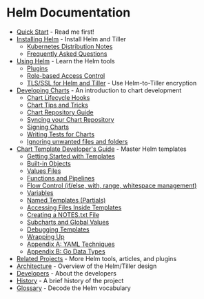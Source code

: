 # Helm Documentation

- [Quick Start](quickstart.md) - Read me first!
- [Installing Helm](install.md) - Install Helm and Tiller
  - [Kubernetes Distribution Notes](kubernetes_distros.md)
  - [Frequently Asked Questions](install_faq.md)
- [Using Helm](using_helm.md) - Learn the Helm tools
  - [Plugins](plugins.md)
  - [Role-based Access Control](rbac.md)
  - [TLS/SSL for Helm and Tiller](tiller_ssl.md) - Use Helm-to-Tiller encryption
- [Developing Charts](charts.md) - An introduction to chart development
	- [Chart Lifecycle Hooks](charts_hooks.md)
	- [Chart Tips and Tricks](charts_tips_and_tricks.md)
	- [Chart Repository Guide](chart_repository.md)
	- [Syncing your Chart Repository](chart_repository_sync_example.md)
	- [Signing Charts](provenance.md)
	- [Writing Tests for Charts](chart_tests.md)
	- [Ignoring unwanted files and folders](helm_ignore_file.md)
- [Chart Template Developer's Guide](chart_template_guide/index.md) - Master Helm templates
  - [Getting Started with Templates](chart_template_guide/getting_started.md)
  - [Built-in Objects](chart_template_guide/builtin_objects.md)
  - [Values Files](chart_template_guide/values_files.md)
  - [Functions and Pipelines](chart_template_guide/functions_and_pipelines.md)
  - [Flow Control (if/else, with, range, whitespace management)](chart_template_guide/control_structures.md)
  - [Variables](chart_template_guide/variables.md)
  - [Named Templates (Partials)](chart_template_guide/named_templates.md)
  - [Accessing Files Inside Templates](chart_template_guide/accessing_files.md)
  - [Creating a NOTES.txt File](chart_template_guide/notes_files.md)
  - [Subcharts and Global Values](chart_template_guide/subcharts_and_globals.md)
  - [Debugging Templates](chart_template_guide/debugging.md)
  - [Wrapping Up](chart_template_guide/wrapping_up.md)
  - [Appendix A: YAML Techniques](chart_template_guide/yaml_techniques.md)
  - [Appendix B: Go Data Types](chart_template_guide/data_types.md)
- [Related Projects](related.md) - More Helm tools, articles, and plugins
- [Architecture](architecture.md) - Overview of the Helm/Tiller design
- [Developers](developers.md) - About the developers
- [History](history.md) - A brief history of the project
- [Glossary](glossary.md) - Decode the Helm vocabulary
